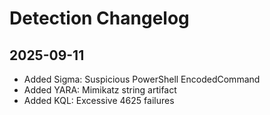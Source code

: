 # Detection Changelog

## 2025-09-11
- Added Sigma: Suspicious PowerShell EncodedCommand
- Added YARA: Mimikatz string artifact
- Added KQL: Excessive 4625 failures
